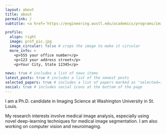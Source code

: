 ```yaml
---
layout: about
title: about
permalink: /
subtitle: <a href='https://engineering.wustl.edu/academics/programs/imaging-science/index.html'>Imaging Science</a>. Washington University in St. Louis

profile:
  align: right
  image: prof_pic.jpg
  image_circular: false # crops the image to make it circular
  more_info: >
    <p>555 your office number</p>
    <p>123 your address street</p>
    <p>Your City, State 12345</p>

news: true # includes a list of news items
latest_posts: true # includes a list of the newest posts
selected_papers: true # includes a list of papers marked as "selected={true}"
social: true # includes social icons at the bottom of the page
---
```


I am a Ph.D. candidate in Imaging Science at Washington University in St. Louis.

My research interests involve medical image analysis, especially using novel deep-learning techniques for medical image segmentation. I am also working on computer vision and neuroimaging.
